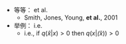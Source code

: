 
* 等等： et al.
  *  Smith, Jones, Young, **et al.**, 2001
* 举例： i.e. 
  * i.e., if $q(\hat{x}|x)>0$ then $q(x|\hat(x))>0$
